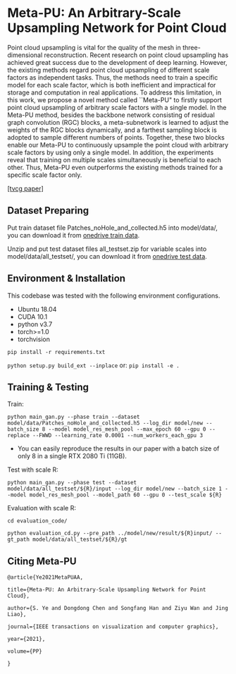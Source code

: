 # Meta-PU: An Arbitrary-Scale Upsampling Network for Point Cloud

Point cloud upsampling is vital for the quality of the mesh in three-dimensional reconstruction. Recent research on point cloud upsampling has achieved great success due to the development of deep learning. However, the existing methods regard point cloud upsampling of different scale factors as independent tasks. Thus, the methods need to train a specific model for each scale factor, which is both inefficient and impractical for storage and computation in real applications. To address this limitation, in this work, we propose a novel method called ``Meta-PU" to firstly support point cloud upsampling of arbitrary scale factors with a single model. In the Meta-PU method, besides the backbone network consisting of residual graph convolution (RGC) blocks, a meta-subnetwork is learned to adjust the weights of the RGC blocks dynamically, and a farthest sampling block is adopted to sample different numbers of points. Together, these two blocks enable our Meta-PU to continuously upsample the point cloud with arbitrary scale factors by using only a single model. In addition, the experiments reveal that training on multiple scales simultaneously is beneficial to each other. Thus, Meta-PU even outperforms the existing methods trained for a specific scale factor only.



[[tvcg paper]](https://arxiv.org/abs/2102.04317)

## Dataset Preparing

Put train dataset file Patches_noHole_and_collected.h5 into model/data/, you can download it from [onedrive train data](https://portland-my.sharepoint.com/:u:/g/personal/shuquanye2-c_my_cityu_edu_hk/Ec30f3ITZwdKuPzBQnTjhssBha_M2GI76_tnvoV5o1CO-g?e=LJiycf).

Unzip and put test dataset files all_testset.zip for variable scales into model/data/all_testset/, you can download it from [onedrive test data](https://portland-my.sharepoint.com/:u:/g/personal/shuquanye2-c_my_cityu_edu_hk/EUcCveufh7VMgQOLLOeqR4MBzXX6vGWbvjenT0H0nv_Ldw?e=GkyJVT).

## Environment & Installation

This codebase was tested with the following environment configurations.

- Ubuntu 18.04
- CUDA 10.1
- python v3.7
- torch>=1.0
- torchvision

`pip install -r requirements.txt`

`python setup.py build_ext --inplace`
or:
`pip install -e .`

## Training & Testing

Train:

`python main_gan.py --phase train --dataset model/data/Patches_noHole_and_collected.h5 --log_dir model/new --batch_size 8 --model model_res_mesh_pool --max_epoch 60 --gpu 0 --replace --FWWD --learning_rate 0.0001 --num_workers_each_gpu 3`

- You can easily reproduce the results in our paper with a batch size of only 8 in a single RTX 2080 Ti (11GB).

Test with scale R:

`python main_gan.py --phase test --dataset model/data/all_testset/${R}/input --log_dir model/new --batch_size 1 --model model_res_mesh_pool --model_path 60 --gpu 0 --test_scale ${R}`

Evaluation with scale R:

`cd evaluation_code/`

`python evaluation_cd.py --pre_path ../model/new/result/${R}input/ --gt_path model/data/all_testset/${R}/gt`

## Citing Meta-PU

`@article{Ye2021MetaPUAA,`

`title={Meta-PU: An Arbitrary-Scale Upsampling Network for Point Cloud},`

`author={S. Ye and Dongdong Chen and Songfang Han and Ziyu Wan and Jing Liao},` 

 `journal={IEEE transactions on visualization and computer graphics},`  

`year={2021},`

 `volume={PP}`

`}`

